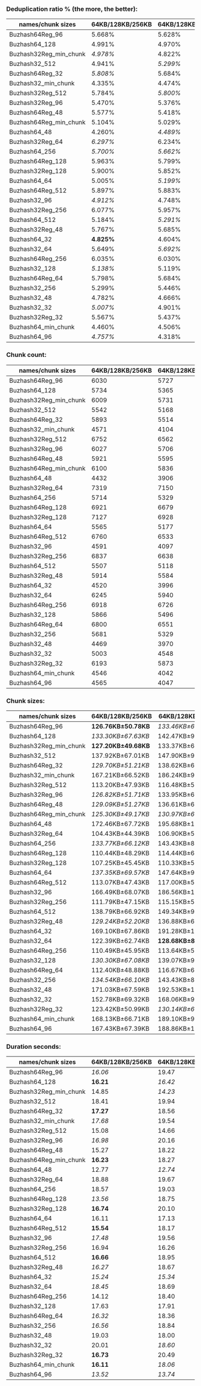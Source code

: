 ### Deduplication ratio % (the more, the better):

| names/chunk sizes    | 64KB/128KB/256KB | 64KB/128KB/384KB | 64KB/128KB/512KB | 32KB/128KB/512KB | 64KB/128KB/160KB | 64KB/128KB/192KB | 64KB/128KB/224KB | 96KB/128KB/192KB | 64KB/128KB/640KB | 64KB/128KB/1MB |
| -------------------- | -------------- | -------------- | -------------- | -------------- | -------------- | -------------- | -------------- | -------------- | -------------- | ------------ |
| Buzhash64Reg_96      | 5.668%         | 5.628%         | 5.595%         | 5.448%         | **5.850%**     | *5.705%*       | *5.698%*       | 5.094%         | 5.595%         | 5.595%       |
| Buzhash64_128        | 4.991%         | 4.970%         | 4.999%         | **5.791%**     | 4.791%         | 4.841%         | *5.117%*       | 4.200%         | *5.007%*       | *5.007%*     |
| Buzhash32Reg_min_chunk | *4.978%*       | 4.822%         | 4.822%         | **5.296%**     | 4.970%         | *5.052%*       | 4.970%         | 4.076%         | 4.836%         | 4.822%       |
| Buzhash32_512        | 4.941%         | *5.299%*       | 5.101%         | **5.678%**     | 4.904%         | *5.299%*       | 5.109%         | 4.373%         | 5.228%         | 4.977%       |
| Buzhash64Reg_32      | *5.808%*       | 5.684%         | 5.669%         | 5.481%         | **5.974%**     | *5.809%*       | 5.718%         | 5.363%         | 5.658%         | 5.622%       |
| Buzhash32_min_chunk  | 4.335%         | 4.474%         | 4.450%         | **5.003%**     | 4.148%         | 4.500%         | 4.299%         | 3.205%         | *4.534%*       | *4.554%*     |
| Buzhash32Reg_512     | 5.784%         | *5.800%*       | 5.765%         | 5.774%         | **5.984%**     | *5.829%*       | 5.768%         | 4.854%         | 5.765%         | 5.765%       |
| Buzhash32Reg_96      | 5.470%         | 5.376%         | 5.374%         | *5.474%*       | **5.681%**     | *5.533%*       | 5.466%         | 5.042%         | 5.354%         | 5.231%       |
| Buzhash64Reg_48      | 5.577%         | 5.418%         | 5.372%         | 5.051%         | **5.790%**     | *5.736%*       | *5.603%*       | 4.919%         | 5.291%         | 5.291%       |
| Buzhash64Reg_min_chunk | 5.104%         | 5.029%         | 5.029%         | **5.312%**     | 5.012%         | *5.126%*       | *5.117%*       | 4.247%         | 5.029%         | 5.029%       |
| Buzhash64_48         | 4.260%         | *4.489%*       | 4.453%         | **4.720%**     | 4.227%         | 4.427%         | 4.376%         | 3.864%         | *4.509%*       | 4.473%       |
| Buzhash32Reg_64      | *6.297%*       | 6.234%         | 6.234%         | **6.747%**     | 6.230%         | *6.333%*       | 6.242%         | 5.068%         | 6.234%         | 6.234%       |
| Buzhash64_256        | *5.700%*       | *5.662%*       | 5.614%         | **6.032%**     | 5.327%         | 5.456%         | 5.544%         | 4.314%         | 5.624%         | 5.508%       |
| Buzhash64Reg_128     | 5.963%         | 5.799%         | 5.734%         | **6.162%**     | *6.078%*       | *6.036%*       | 5.925%         | 4.947%         | 5.687%         | 5.589%       |
| Buzhash32Reg_128     | 5.900%         | 5.852%         | 5.852%         | **6.491%**     | *5.939%*       | *5.935%*       | 5.889%         | 5.071%         | 5.852%         | 5.852%       |
| Buzhash64_64         | 5.005%         | *5.199%*       | *5.166%*       | **5.755%**     | 4.878%         | 4.944%         | 4.915%         | 3.928%         | 5.099%         | 5.099%       |
| Buzhash64Reg_512     | 5.897%         | 5.883%         | 5.777%         | **6.176%**     | *6.123%*       | *5.931%*       | 5.887%         | 5.275%         | 5.764%         | 5.764%       |
| Buzhash32_96         | *4.912%*       | 4.748%         | 4.783%         | *5.006%*       | 4.633%         | 4.720%         | **5.025%**     | 4.074%         | 4.823%         | 4.677%       |
| Buzhash32Reg_256     | 6.077%         | 5.957%         | 5.901%         | *6.210%*       | **6.273%**     | *6.224%*       | 6.075%         | 5.444%         | 5.889%         | 5.889%       |
| Buzhash64_512        | 5.184%         | *5.291%*       | *5.260%*       | **5.573%**     | 4.771%         | 5.226%         | 5.090%         | 4.363%         | 5.219%         | 5.219%       |
| Buzhash32Reg_48      | 5.767%         | 5.685%         | 5.712%         | 5.197%         | *5.810%*       | **5.893%**     | *5.859%*       | 5.197%         | 5.641%         | 5.641%       |
| Buzhash64_32         | **4.825%**     | 4.604%         | 4.601%         | *4.713%*       | 4.361%         | 4.643%         | *4.658%*       | 3.726%         | 4.628%         | 4.644%       |
| Buzhash32_64         | 5.649%         | *5.692%*       | *5.727%*       | **6.556%**     | 5.259%         | 5.397%         | 5.593%         | 4.550%         | 5.593%         | 5.593%       |
| Buzhash64Reg_256     | 6.035%         | 6.030%         | 6.030%         | **6.352%**     | *6.150%*       | *6.111%*       | 6.108%         | 5.241%         | 6.030%         | 6.030%       |
| Buzhash32_128        | *5.138%*       | 5.119%         | 4.982%         | **5.733%**     | 4.758%         | *5.179%*       | 4.950%         | 4.580%         | 5.019%         | 4.883%       |
| Buzhash64Reg_64      | 5.798%         | 5.684%         | 5.684%         | **6.098%**     | *6.087%*       | 5.895%         | *5.904%*       | 5.023%         | 5.684%         | 5.684%       |
| Buzhash32_256        | 5.299%         | 5.446%         | *5.457%*       | **6.035%**     | 5.326%         | 5.226%         | 5.218%         | 4.268%         | 5.415%         | *5.465%*     |
| Buzhash32_48         | 4.782%         | 4.666%         | *4.842%*       | **5.096%**     | 4.566%         | 4.689%         | *4.799%*       | 3.463%         | 4.705%         | 4.767%       |
| Buzhash32_32         | *5.007%*       | 4.901%         | 4.835%         | **5.216%**     | 4.276%         | *4.922%*       | 4.850%         | 3.753%         | 4.855%         | 4.855%       |
| Buzhash32Reg_32      | 5.567%         | 5.437%         | 5.437%         | *5.592%*       | **5.654%**     | 5.515%         | *5.631%*       | 5.059%         | 5.485%         | 5.485%       |
| Buzhash64_min_chunk  | 4.460%         | 4.506%         | *4.584%*       | **4.887%**     | 4.212%         | 4.517%         | 4.260%         | 3.274%         | *4.552%*       | 4.544%       |
| Buzhash64_96         | *4.757%*       | 4.318%         | 4.648%         | **4.906%**     | 4.450%         | 4.495%         | *4.717%*       | 3.707%         | 4.619%         | 4.667%       |

### Chunk count:

| names/chunk sizes    | 64KB/128KB/256KB | 64KB/128KB/384KB | 64KB/128KB/512KB | 32KB/128KB/512KB | 64KB/128KB/160KB | 64KB/128KB/192KB | 64KB/128KB/224KB | 96KB/128KB/192KB | 64KB/128KB/640KB | 64KB/128KB/1MB |
| -------------------- | -------------- | -------------- | -------------- | -------------- | -------------- | -------------- | -------------- | -------------- | -------------- | ------------ |
| Buzhash64Reg_96      | 6030           | 5727           | 5669           | *5651*         | 7128           | 6587           | 6239           | 6049           | *5651*         | **5638**     |
| Buzhash64_128        | 5734           | 5365           | 5228           | 7359           | 6639           | 6216           | 5938           | *5153*         | *5177*         | **5142**     |
| Buzhash32Reg_min_chunk | 6009           | 5731           | 5681           | **5627**       | 7077           | 6546           | 6218           | 6017           | *5669*         | *5665*       |
| Buzhash32_512        | 5542           | 5168           | *5044*         | 6852           | 6453           | 6027           | 5740           | 5052           | *5005*         | **4973**     |
| Buzhash64Reg_32      | 5893           | 5514           | *5433*         | 5439           | 7018           | 6458           | 6114           | 5931           | *5401*         | **5385**     |
| Buzhash32_min_chunk  | 4571           | 4104           | *3916*         | 4653           | 5754           | 5196           | 4826           | 4621           | *3853*         | **3815**     |
| Buzhash32Reg_512     | 6752           | 6562           | 6529           | 7782           | 7617           | 7190           | 6922           | **6227**       | *6523*         | *6521*       |
| Buzhash32Reg_96      | 6027           | 5706           | *5632*         | 5851           | 7136           | 6618           | 6246           | 5998           | *5613*         | **5590**     |
| Buzhash64Reg_48      | 5921           | 5595           | 5531           | **5455**       | 7018           | 6493           | 6145           | 5979           | *5495*         | *5476*       |
| Buzhash64Reg_min_chunk | 6100           | 5836           | *5790*         | 5802           | 7138           | 6633           | 6301           | 6039           | **5783**       | **5783**     |
| Buzhash64_48         | 4432           | 3906           | *3690*         | 4378           | 5682           | 5109           | 4715           | 4588           | *3607*         | **3533**     |
| Buzhash32Reg_64      | 7319           | 7150           | 7114           | 9320           | 8005           | 7631           | 7451           | **6373**       | *7108*         | *7101*       |
| Buzhash64_256        | 5714           | 5329           | 5223           | 7235           | 6581           | 6153           | 5875           | **5131**       | *5173*         | *5141*       |
| Buzhash64Reg_128     | 6921           | 6679           | 6627           | 8285           | 7767           | 7361           | 7091           | **6265**       | *6619*         | *6604*       |
| Buzhash32Reg_128     | 7127           | 6928           | 6889           | 8777           | 7863           | 7468           | 7255           | **6327**       | *6885*         | *6884*       |
| Buzhash64_64         | 5565           | 5177           | *5026*         | 7031           | 6545           | 6079           | 5767           | 5091           | *4973*         | **4923**     |
| Buzhash64Reg_512     | 6760           | 6533           | 6498           | 7744           | 7615           | 7177           | 6913           | **6225**       | *6488*         | *6487*       |
| Buzhash32_96         | 4591           | 4097           | *3903*         | 4809           | 5801           | 5261           | 4862           | 4679           | *3833*         | **3777**     |
| Buzhash32Reg_256     | 6837           | 6638           | 6603           | 8073           | 7678           | 7258           | 7015           | **6288**       | *6592*         | *6591*       |
| Buzhash64_512        | 5507           | 5118           | *5004*         | 6837           | 6439           | 5980           | 5712           | 5060           | *4965*         | **4932**     |
| Buzhash32Reg_48      | 5914           | 5584           | 5490           | *5461*         | 7065           | 6502           | 6135           | 6002           | *5459*         | **5440**     |
| Buzhash64_32         | 4520           | 3996           | *3807*         | 4495           | 5732           | 5189           | 4794           | 4615           | *3731*         | **3667**     |
| Buzhash32_64         | 6245           | 5940           | 5856           | 8559           | 7013           | 6642           | 6390           | **5372**       | *5816*         | *5791*       |
| Buzhash64Reg_256     | 6918           | 6726           | 6685           | 8150           | 7701           | 7287           | 7046           | **6277**       | *6675*         | *6675*       |
| Buzhash32_128        | 5866           | 5496           | 5376           | 7657           | 6746           | 6329           | 6061           | **5223**       | *5322*         | *5292*       |
| Buzhash64Reg_64      | 6800           | 6551           | 6501           | 8115           | 7661           | 7241           | 6970           | **6241**       | *6492*         | *6487*       |
| Buzhash32_256        | 5681           | 5329           | 5230           | 7218           | 6575           | 6160           | 5889           | **5136**       | *5192*         | *5163*       |
| Buzhash32_48         | 4469           | 3970           | *3753*         | 4426           | 5692           | 5153           | 4755           | 4596           | *3669*         | **3603**     |
| Buzhash32_32         | 5003           | 4548           | *4375*         | 5620           | 6058           | 5551           | 5234           | 4823           | *4300*         | **4252**     |
| Buzhash32Reg_32      | 6193           | 5873           | *5793*         | 6414           | 7211           | 6710           | 6419           | 6013           | *5758*         | **5739**     |
| Buzhash64_min_chunk  | 4546           | 4042           | *3890*         | 4769           | 5754           | 5189           | 4822           | 4632           | *3828*         | **3794**     |
| Buzhash64_96         | 4565           | 4047           | *3848*         | 4588           | 5744           | 5181           | 4816           | 4634           | *3779*         | **3728**     |

### Chunk sizes:

| names/chunk sizes    | 64KB/128KB/256KB    | 64KB/128KB/384KB    | 64KB/128KB/512KB  | 32KB/128KB/512KB   | 64KB/128KB/160KB    | 64KB/128KB/192KB    | 64KB/128KB/224KB    | 96KB/128KB/192KB    | 64KB/128KB/640KB  | 64KB/128KB/1MB    |
| -------------------- | ------------------- | ------------------- | ----------------- | ------------------ | ------------------- | ------------------- | ------------------- | ------------------- | ----------------- | ----------------- |
| Buzhash64Reg_96      | **126.76KB±50.78KB** | *133.46KB±66.30KB*  | 134.83KB±72.28KB  | 135.26KB±96.24KB   | 107.23KB±27.95KB    | 116.04KB±36.56KB    | 122.51KB±44.13KB    | *126.36KB±24.79KB*  | 135.26KB±74.70KB  | 135.57KB±79.56KB  |
| Buzhash64_128        | *133.30KB±67.63KB*  | 142.47KB±91.56KB    | 146.20KB±105.09KB | 103.86KB±101.09KB  | 115.13KB±37.86KB    | *122.96KB±49.13KB*  | **128.72KB±58.95KB** | 148.33KB±38.03KB    | 147.64KB±112.29KB | 148.65KB±120.71KB |
| Buzhash32Reg_min_chunk | **127.20KB±49.68KB** | 133.37KB±63.55KB    | 134.54KB±68.52KB  | 135.83KB±95.54KB   | 108.00KB±27.70KB    | 116.76KB±36.06KB    | *122.92KB±43.25KB*  | *127.03KB±25.19KB*  | 134.83KB±70.67KB  | 134.92KB±71.44KB  |
| Buzhash32_512        | 137.92KB±67.01KB    | 147.90KB±90.22KB    | 151.53KB±102.56KB | 111.55KB±100.88KB  | *118.45KB±36.85KB*  | **126.82KB±48.28KB** | *133.16KB±58.23KB*  | 151.29KB±36.86KB    | 152.71KB±108.06KB | 153.70KB±114.98KB |
| Buzhash64Reg_32      | *129.70KB±51.21KB*  | 138.62KB±69.96KB    | 140.68KB±78.24KB  | 140.53KB±104.08KB  | 108.91KB±27.70KB    | 118.35KB±36.60KB    | *125.01KB±44.43KB*  | **128.87KB±26.15KB** | 141.52KB±83.32KB  | 141.94KB±87.58KB  |
| Buzhash32_min_chunk  | 167.21KB±66.52KB    | 186.24KB±98.36KB    | 195.18KB±117.62KB | 164.27KB±119.88KB  | **132.84KB±32.58KB** | *147.10KB±44.74KB*  | *158.38KB±56.26KB*  | 165.40KB±32.82KB    | 198.37KB±127.17KB | 200.35KB±136.14KB |
| Buzhash32Reg_512     | 113.20KB±47.93KB    | 116.48KB±57.58KB    | 117.07KB±60.82KB  | 98.22KB±80.73KB    | 100.35KB±28.08KB    | 106.31KB±36.14KB    | 110.42KB±42.62KB    | **122.75KB±24.33KB** | *117.18KB±61.56KB* | *117.21KB±61.87KB* |
| Buzhash32Reg_96      | *126.82KB±51.71KB*  | 133.95KB±67.89KB    | 135.71KB±74.66KB  | *130.63KB±98.85KB* | 107.11KB±27.94KB    | 115.49KB±36.72KB    | 122.37KB±45.13KB    | **127.43KB±25.62KB** | 136.17KB±77.59KB  | 136.73KB±84.08KB  |
| Buzhash64Reg_48      | *129.09KB±51.27KB*  | 136.61KB±67.89KB    | 138.19KB±74.31KB  | 140.12KB±100.73KB  | 108.91KB±27.91KB    | 117.72KB±36.55KB    | *124.38KB±44.59KB*  | **127.84KB±25.33KB** | 139.10KB±80.19KB  | 139.58KB±85.72KB  |
| Buzhash64Reg_min_chunk | *125.30KB±49.17KB*  | *130.97KB±62.26KB*  | 132.01KB±66.09KB  | 131.74KB±94.74KB   | 107.08KB±27.47KB    | 115.23KB±35.87KB    | 121.30KB±43.12KB    | **126.57KB±25.17KB** | 132.17KB±66.94KB  | 132.17KB±67.51KB  |
| Buzhash64_48         | 172.46KB±67.72KB    | 195.68KB±103.43KB   | 207.14KB±127.13KB | 174.59KB±130.05KB  | **134.52KB±31.99KB** | *149.61KB±44.97KB*  | *162.11KB±56.65KB*  | 166.59KB±32.46KB    | 211.90KB±140.89KB | 216.34KB±158.25KB |
| Buzhash32Reg_64      | 104.43KB±44.39KB    | 106.90KB±52.87KB    | 107.44KB±56.12KB  | 82.01KB±70.90KB    | 95.48KB±27.75KB     | 100.16KB±35.14KB    | 102.58KB±40.11KB    | **119.93KB±23.56KB** | *107.53KB±57.16KB* | *107.64KB±58.48KB* |
| Buzhash64_256        | *133.77KB±66.12KB*  | 143.43KB±89.61KB    | 146.34KB±101.35KB | 105.64KB±98.59KB   | 116.14KB±37.21KB    | *124.22KB±48.19KB*  | **130.10KB±57.87KB** | 148.96KB±37.37KB    | 147.75KB±108.43KB | 148.67KB±115.48KB |
| Buzhash64Reg_128     | 110.44KB±48.29KB    | 114.44KB±60.22KB    | 115.34KB±65.26KB  | 92.26KB±81.61KB    | 98.41KB±28.16KB     | 103.84KB±35.79KB    | 107.79KB±42.43KB    | **122.00KB±24.44KB** | *115.48KB±66.80KB* | *115.74KB±70.56KB* |
| Buzhash32Reg_128     | 107.25KB±45.45KB    | 110.33KB±55.71KB    | 110.95KB±58.92KB  | 87.08KB±75.99KB    | 97.21KB±28.13KB     | 102.35KB±35.41KB    | 105.35KB±41.08KB    | **120.81KB±23.99KB** | *111.01KB±59.62KB* | *111.03KB±59.73KB* |
| Buzhash64_64         | *137.35KB±69.57KB*  | 147.64KB±94.82KB    | 152.08KB±109.25KB | 108.71KB±105.96KB  | 116.78KB±38.14KB    | **125.73KB±49.84KB** | *132.54KB±60.38KB*  | 150.13KB±38.10KB    | 153.70KB±117.93KB | 155.26KB±127.30KB |
| Buzhash64Reg_512     | 113.07KB±47.43KB    | 117.00KB±57.79KB    | 117.63KB±61.22KB  | 98.70KB±80.94KB    | 100.37KB±27.93KB    | 106.50KB±35.89KB    | 110.57KB±42.31KB    | **122.78KB±24.12KB** | *117.81KB±62.42KB* | *117.83KB±62.52KB* |
| Buzhash32_96         | 166.49KB±68.07KB    | 186.56KB±101.67KB   | 195.83KB±121.76KB | 158.94KB±124.38KB  | **131.76KB±33.49KB** | *145.28KB±45.94KB*  | *157.21KB±57.54KB*  | 163.35KB±33.67KB    | 199.41KB±133.91KB | 202.37KB±151.23KB |
| Buzhash32Reg_256     | 111.79KB±47.15KB    | 115.15KB±57.22KB    | 115.76KB±60.58KB  | 94.68KB±79.56KB    | 99.55KB±27.92KB     | 105.31KB±35.84KB    | 108.96KB±41.87KB    | **121.55KB±23.87KB** | *115.95KB±62.02KB* | *115.97KB±62.33KB* |
| Buzhash64_512        | 138.79KB±66.92KB    | 149.34KB±90.56KB    | 152.75KB±102.16KB | 111.79KB±100.90KB  | *118.70KB±37.34KB*  | **127.82KB±48.18KB** | *133.81KB±58.28KB*  | 151.05KB±36.96KB    | 153.94KB±108.95KB | 154.97KB±114.25KB |
| Buzhash32Reg_48      | *129.24KB±52.20KB*  | 136.88KB±68.90KB    | 139.22KB±77.58KB  | 139.96KB±100.93KB  | 108.19KB±27.95KB    | 117.55KB±36.74KB    | *124.59KB±45.05KB*  | **127.35KB±25.42KB** | 140.01KB±82.99KB  | 140.50KB±87.03KB  |
| Buzhash64_32         | 169.10KB±67.86KB    | 191.28KB±102.52KB   | 200.77KB±124.43KB | 170.04KB±127.07KB  | **133.35KB±32.37KB** | *147.30KB±45.02KB*  | *159.44KB±56.88KB*  | 165.62KB±32.35KB    | 204.86KB±137.49KB | 208.44KB±154.65KB |
| Buzhash32_64         | 122.39KB±62.74KB    | **128.68KB±81.47KB** | *130.52KB±90.39KB* | 89.30KB±85.39KB    | 108.99KB±37.40KB    | 115.08KB±47.32KB    | 119.61KB±55.87KB    | 142.28KB±37.59KB    | *131.42KB±95.56KB* | 131.99KB±101.48KB |
| Buzhash64Reg_256     | 110.49KB±45.95KB    | 113.64KB±56.25KB    | 114.34KB±60.04KB  | 93.78KB±78.31KB    | 99.25KB±27.75KB     | 104.89KB±35.25KB    | 108.48KB±41.40KB    | **121.77KB±23.69KB** | *114.51KB±61.51KB* | *114.51KB±61.56KB* |
| Buzhash32_128        | *130.30KB±67.08KB*  | 139.07KB±90.05KB    | 142.18KB±102.48KB | 99.82KB±97.95KB    | 113.30KB±38.16KB    | *120.77KB±48.97KB*  | **126.11KB±58.67KB** | 146.34KB±37.87KB    | 143.62KB±109.25KB | 144.43KB±115.85KB |
| Buzhash64Reg_64      | 112.40KB±48.88KB    | 116.67KB±61.18KB    | 117.57KB±66.11KB  | 94.19KB±82.88KB    | 99.77KB±28.49KB     | 105.56KB±36.43KB    | 109.66KB±43.36KB    | **122.47KB±24.82KB** | *117.74KB±67.69KB* | *117.83KB±68.76KB* |
| Buzhash32_256        | *134.54KB±66.10KB*  | 143.43KB±88.47KB    | 146.14KB±99.10KB  | 105.89KB±96.95KB   | 116.25KB±37.34KB    | *124.08KB±48.19KB*  | **129.79KB±57.89KB** | 148.82KB±37.25KB    | 147.21KB±104.91KB | 148.04KB±109.77KB |
| Buzhash32_48         | 171.03KB±67.59KB    | 192.53KB±102.65KB   | 203.66KB±125.92KB | 172.69KB±128.48KB  | **134.28KB±31.88KB** | *148.33KB±44.76KB*  | *160.74KB±56.71KB*  | 166.30KB±32.16KB    | 208.32KB±140.81KB | 212.14KB±160.94KB |
| Buzhash32_32         | 152.78KB±69.32KB    | 168.06KB±99.53KB    | 174.71KB±117.68KB | *136.00KB±117.89KB* | **126.17KB±35.52KB** | *137.69KB±47.75KB*  | 146.03KB±59.16KB    | 158.48KB±35.70KB    | 177.75KB±128.47KB | 179.76KB±142.21KB |
| Buzhash32Reg_32      | 123.42KB±50.99KB    | *130.14KB±67.25KB*  | *131.94KB±75.04KB* | 119.17KB±95.89KB   | 106.00KB±28.77KB    | 113.91KB±37.19KB    | 119.07KB±44.35KB    | **127.11KB±25.77KB** | 132.74KB±79.40KB  | 133.18KB±83.66KB  |
| Buzhash64_min_chunk  | 168.13KB±66.71KB    | 189.10KB±98.45KB    | 196.49KB±115.17KB | 160.27KB±116.42KB  | **132.84KB±32.48KB** | *147.30KB±44.87KB*  | *158.51KB±56.19KB*  | 165.01KB±32.49KB    | 199.67KB±125.00KB | 201.46KB±132.07KB |
| Buzhash64_96         | 167.43KB±67.39KB    | 188.86KB±101.47KB   | 198.63KB±121.47KB | 166.59KB±123.90KB  | **133.07KB±32.41KB** | *147.53KB±44.62KB*  | *158.71KB±56.13KB*  | 164.94KB±32.47KB    | 202.26KB±132.07KB | 205.03KB±145.06KB |

### Duration seconds:

| names/chunk sizes    | 64KB/128KB/256KB | 64KB/128KB/384KB | 64KB/128KB/512KB | 32KB/128KB/512KB | 64KB/128KB/160KB | 64KB/128KB/192KB | 64KB/128KB/224KB | 96KB/128KB/192KB | 64KB/128KB/640KB | 64KB/128KB/1MB |
| -------------------- | -------------- | -------------- | -------------- | -------------- | -------------- | -------------- | -------------- | -------------- | -------------- | ------------ |
| Buzhash64Reg_96      | *16.06*        | 19.47          | 19.60          | 18.01          | 17.99          | 17.99          | 17.99          | 17.99          | *17.95*        | **12.88**    |
| Buzhash64_128        | **16.21**      | *16.42*        | 18.47          | 18.47          | *16.91*        | 17.46          | 18.48          | 17.33          | 18.48          | 18.48        |
| Buzhash32Reg_min_chunk | 14.85          | *14.23*        | 14.68          | 16.03          | 16.04          | *14.68*        | 14.89          | **13.75**      | 15.96          | 15.92        |
| Buzhash32_512        | 18.41          | 19.94          | 19.11          | *17.54*        | **12.65**      | 19.74          | 19.11          | *17.54*        | 17.54          | 17.54        |
| Buzhash64Reg_32      | **17.27**      | 18.56          | 18.10          | 18.57          | 18.38          | 18.51          | *18.09*        | 18.50          | *18.09*        | 18.10        |
| Buzhash32_min_chunk  | *17.68*        | 19.54          | 19.53          | 18.73          | **17.40**      | 19.54          | 18.71          | 18.71          | 18.72          | *17.42*      |
| Buzhash32Reg_512     | 15.08          | 14.66          | 14.67          | 15.82          | *13.51*        | 15.22          | *13.89*        | **13.50**      | 14.05          | 14.07        |
| Buzhash32Reg_96      | *16.98*        | 20.16          | 19.39          | 19.28          | 19.26          | 19.38          | 19.28          | 19.26          | *12.80*        | **12.80**    |
| Buzhash64Reg_48      | 15.27          | 18.22          | 19.42          | 20.20          | 13.48          | 20.02          | *13.48*        | **13.48**      | *13.48*        | 13.48        |
| Buzhash64Reg_min_chunk | **16.23**      | 18.27          | 19.38          | 19.36          | 19.35          | 18.34          | 19.38          | 17.09          | *17.09*        | *17.09*      |
| Buzhash64_48         | 12.77          | *12.74*        | 12.81          | 14.86          | 13.50          | *12.73*        | 13.75          | **12.64**      | 12.81          | 15.13        |
| Buzhash32Reg_64      | 18.88          | 19.67          | 19.64          | 17.50          | 17.50          | 17.50          | *13.43*        | 17.48          | *17.42*        | **13.43**    |
| Buzhash64_256        | 18.57          | 19.03          | 19.33          | *18.01*        | 20.14          | 19.70          | *18.02*        | **17.99**      | 20.14          | 20.01        |
| Buzhash64Reg_128     | *13.56*        | 18.75          | 19.01          | 19.82          | **13.36**      | 18.74          | 19.00          | *18.62*        | 19.01          | 19.00        |
| Buzhash32Reg_128     | **16.74**      | 20.10          | 18.61          | 18.58          | *18.56*        | 19.98          | 18.61          | 18.61          | 18.59          | *18.57*      |
| Buzhash64_64         | 16.11          | 17.13          | 17.39          | 19.21          | *14.46*        | 16.57          | 19.11          | 16.94          | *11.56*        | **10.18**    |
| Buzhash64Reg_512     | **15.54**      | 18.17          | 19.37          | 19.36          | 19.33          | 17.96          | 19.37          | *16.81*        | *16.81*        | 16.81        |
| Buzhash32_96         | *17.48*        | 19.56          | 18.73          | 18.37          | 18.34          | 18.38          | **14.13**      | 18.37          | 18.30          | *14.13*      |
| Buzhash32Reg_256     | 16.94          | 16.26          | 16.35          | 19.40          | *15.19*        | 16.66          | 17.66          | **15.16**      | 18.89          | *16.21*      |
| Buzhash64_512        | **16.66**      | 18.95          | 18.79          | *17.74*        | *17.73*        | 18.91          | 18.79          | 18.79          | 17.74          | 17.74        |
| Buzhash32Reg_48      | *16.27*        | 18.67          | 18.21          | *18.20*        | 19.33          | 18.64          | 18.21          | 19.33          | 19.33          | **12.62**    |
| Buzhash64_32         | *15.24*        | *15.34*        | 16.16          | 16.97          | 15.77          | 15.78          | 16.17          | **15.20**      | 15.77          | 15.72        |
| Buzhash32_64         | *18.45*        | 18.69          | 18.69          | 18.49          | 18.48          | 18.48          | *18.36*        | 18.48          | 18.47          | **11.84**    |
| Buzhash64Reg_256     | 14.12          | 18.40          | 17.84          | 18.57          | 12.56          | 18.50          | 12.56          | **12.56**      | *12.56*        | *12.56*      |
| Buzhash32_128        | 17.63          | 17.91          | 18.32          | 18.08          | *12.37*        | 18.07          | **12.37**      | 18.01          | *12.38*        | 12.38        |
| Buzhash64Reg_64      | *16.32*        | 18.36          | 18.43          | 18.82          | **12.30**      | *18.15*        | 18.43          | 18.82          | 18.82          | 18.81        |
| Buzhash32_256        | *16.56*        | 18.84          | 18.60          | 18.58          | 19.29          | 18.59          | 19.30          | 19.30          | **12.88**      | *12.88*      |
| Buzhash32_48         | 19.03          | 18.00          | 18.17          | 18.34          | **13.93**      | 18.04          | 18.34          | *13.93*        | *13.93*        | 13.93        |
| Buzhash32_32         | 20.01          | *18.60*        | 19.08          | 18.74          | *18.74*        | **18.58**      | 19.08          | 19.07          | 19.02          | 19.26        |
| Buzhash32Reg_32      | **16.73**      | 20.49          | 18.58          | 18.53          | 18.45          | 20.42          | 18.58          | 18.45          | *18.43*        | *18.43*      |
| Buzhash64_min_chunk  | **16.11**      | *18.06*        | *18.54*        | 20.15          | 19.56          | 18.59          | 20.14          | 19.57          | 19.56          | 19.56        |
| Buzhash64_96         | *13.52*        | *13.74*        | 16.32          | 17.53          | **12.25**      | 15.79          | 17.28          | 17.27          | 17.27          | 17.21        |
